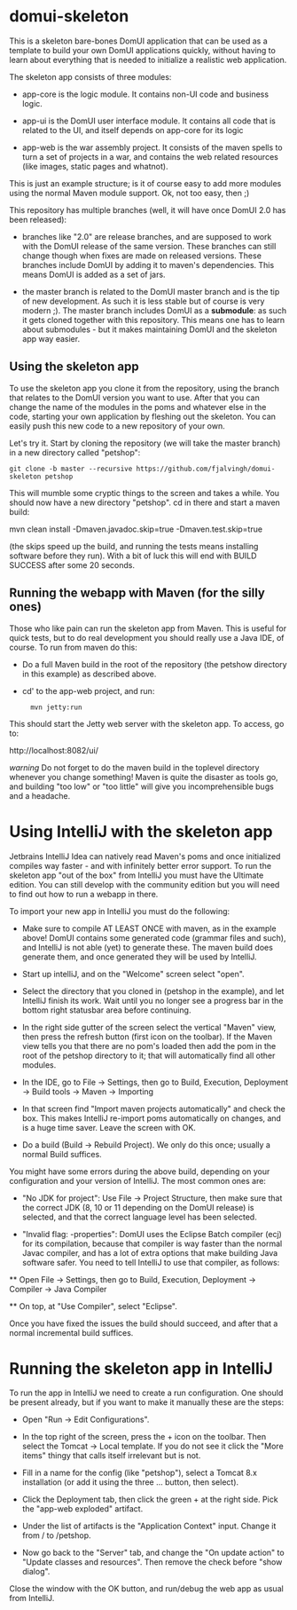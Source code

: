 # domui-skeleton

This is a skeleton bare-bones DomUI application that can be used as a template to build your own DomUI applications
quickly, without having to learn about everything that is needed to initialize a realistic web application.

The skeleton app consists of three modules:

* app-core is the logic module. It contains non-UI code and business logic.

* app-ui is the DomUI user interface module. It contains all code that is related to the UI, and itself depends on
app-core for its logic

* app-web is the war assembly project. It consists of the maven spells to turn a set of projects in a war, and 
contains the web related resources (like images, static pages and whatnot).

This is just an example structure; is it of course easy to add more modules using the normal Maven module support. 
Ok, not too easy, then ;)

This repository has multiple branches (well, it will have once DomUI 2.0 has been released):

* branches like "2.0" are release branches, and are supposed to work with the DomUI release of the same version. 
These branches can still change though when fixes are made on released versions. These branches include DomUI by adding
it to maven's dependencies. This means DomUI is added as a set of jars.

* the master branch is related to the DomUI master branch and is the tip of new development. As such it is less stable 
but of course is very modern ;). The master branch includes DomUI as a __submodule__: as such it gets cloned together with
this repository. This means one has to learn about submodules - but it makes maintaining DomUI and the skeleton app way easier.

## Using the skeleton app

To use the skeleton app you clone it from the repository, using the branch that relates to the DomUI version you want to use.
After that you can change the name of the modules in the poms and whatever else in the code, starting your own application
by fleshing out the skeleton. You can easily push this new code to a new repository of your own.

Let's try it. Start by cloning the repository (we will take the master branch) in a new directory called "petshop":

    git clone -b master --recursive https://github.com/fjalvingh/domui-skeleton petshop
    
This will mumble some cryptic things to the screen and takes a while. You should now have a new directory "petshop".
cd in there and start a maven build:

mvn clean install -Dmaven.javadoc.skip=true -Dmaven.test.skip=true

(the skips speed up the build, and running the tests means installing software before they run).
With a bit of luck this will end with BUILD SUCCESS after some 20 seconds.

## Running the webapp with Maven (for the silly ones)

Those who like pain can run the skeleton app from Maven. This is useful for quick tests, but to do real development
you should really use a Java IDE, of course. To run from maven do this:

* Do a full Maven build in the root of the repository (the petshow directory in this example) as described above.

* cd' to the app-web project, and run:

        mvn jetty:run

This should start the Jetty web server with the skeleton app. To access, go to:

http://localhost:8082/ui/

*warning* Do not forget to do the maven build in the toplevel directory whenever you change something! Maven is
quite the disaster as tools go, and building "too low" or "too little" will give you incomprehensible bugs and
a headache.

# Using IntelliJ with the skeleton app

Jetbrains IntelliJ Idea can natively read Maven's poms and once initialized compiles way faster - and with infinitely 
better error support. To run the skeleton app "out of the box" from IntelliJ you must have the Ultimate edition. You
can still develop with the community edition but you will need to find out how to run a webapp in there.

To import your new app in IntelliJ you must do the following:

* Make sure to compile AT LEAST ONCE with maven, as in the example above! DomUI contains some generated code (grammar
files and such), and IntelliJ is not able (yet) to generate these. The maven build does generate them, and once generated
they will be used by IntelliJ.

* Start up intelliJ, and on the "Welcome" screen select "open".

* Select the directory that you cloned in (petshop in the example), and let IntelliJ finish its work. Wait until you no
longer see a progress bar in the bottom right statusbar area before continuing.

* In the right side gutter of the screen select the vertical "Maven" view, then press the refresh button (first icon
on the toolbar). If the Maven view tells you that there are no pom's loaded then add the pom in the root of the petshop
directory to it; that will automatically find all other modules.

* In the IDE, go to File -> Settings, then go to Build, Execution, Deployment -> Build tools -> Maven -> Importing

* In that screen find "Import maven projects automatically" and check the box. This makes IntelliJ re-import poms
automatically on changes, and is a huge time saver. Leave the screen with OK.

* Do a build (Build -> Rebuild Project). We only do this once; usually a normal Build suffices.

You might have some errors during the above build, depending on your configuration and your version of IntelliJ. 
The most common ones are:

* "No JDK for project": Use File -> Project Structure, then make sure that the correct JDK (8, 10 or 11 depending
on the DomUI release) is selected, and that the correct language level has been selected.

* "Invalid flag: -properties": DomUI uses the Eclipse Batch compiler (ecj) for its compilation, because that compiler
is way faster than the normal Javac compiler, and has a lot of extra options that make building Java software safer.
You need to tell IntelliJ to use that compiler, as follows:

** Open File -> Settings, then go to Build, Execution, Deployment -> Compiler -> Java Compiler

** On top, at "Use Compiler", select "Eclipse".

Once you have fixed the issues the build should succeed, and after that a normal incremental build suffices.


# Running the skeleton app in IntelliJ

To run the app in IntelliJ we need to create a run configuration. One should be present already, but if you want
to make it manually these are the steps:

* Open "Run -> Edit Configurations".

* In the top right of the screen, press the + icon on the toolbar. Then select the Tomcat -> Local template. If you do not see 
it click the "More items" thingy that calls itself irrelevant but is not.

* Fill in a name for the config (like "petshop"), select a Tomcat 8.x installation (or add it using the three ... button, then select).

* Click the Deployment tab, then click the green + at the right side. Pick the "app-web exploded" artifact.

* Under the list of artifacts is the "Application Context" input. Change it from / to /petshop.

* Now go back to the "Server" tab, and change the "On update action" to "Update classes and resources". Then remove the check 
before "show dialog".

Close the window with the OK button, and run/debug the web app as usual from IntelliJ.

